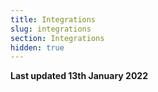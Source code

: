 ```yaml
---
title: Integrations
slug: integrations
section: Integrations
hidden: true
---
```


**Last updated 13th January 2022**

